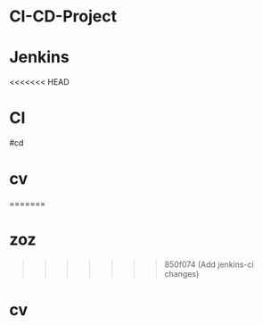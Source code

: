 # CI-CD-Project
# Jenkins
<<<<<<< HEAD
# CI
#cd
# cv
=======
# zoz
>>>>>>> 850f074 (Add jenkins-ci changes)
# cv
